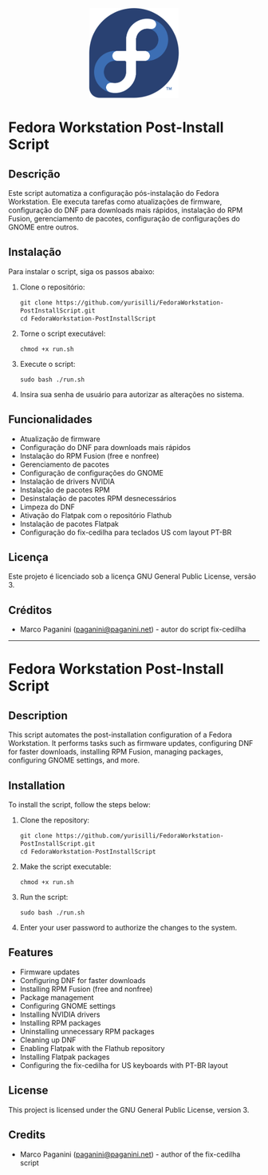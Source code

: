 
<p align="center">
    <img src="utils/logo.png" alt="Fedora Logo" width="180">
</p>

**Fedora Workstation Post-Install Script**
=====================================

**Descrição**
---------------

Este script automatiza a configuração pós-instalação do Fedora Workstation. Ele executa tarefas como atualizações de firmware, configuração do DNF para downloads mais rápidos, instalação do RPM Fusion, gerenciamento de pacotes, configuração de configurações do GNOME entre outros.

**Instalação**
--------------

Para instalar o script, siga os passos abaixo:

1. Clone o repositório:
   ```
   git clone https://github.com/yurisilli/FedoraWorkstation-PostInstallScript.git
   cd FedoraWorkstation-PostInstallScript
   ```
2. Torne o script executável:
   ```
   chmod +x run.sh
   ```
3. Execute o script:
   ```
   sudo bash ./run.sh
   ```
4. Insira sua senha de usuário para autorizar as alterações no sistema.

**Funcionalidades**
------------------

* Atualização de firmware
* Configuração do DNF para downloads mais rápidos
* Instalação do RPM Fusion (free e nonfree)
* Gerenciamento de pacotes
* Configuração de configurações do GNOME
* Instalação de drivers NVIDIA
* Instalação de pacotes RPM
* Desinstalação de pacotes RPM desnecessários
* Limpeza do DNF
* Ativação do Flatpak com o repositório Flathub
* Instalação de pacotes Flatpak
* Configuração do fix-cedilha para teclados US com layout PT-BR

**Licença**
------------

Este projeto é licenciado sob a licença GNU General Public License, versão 3.

**Créditos**
------------

* Marco Paganini (paganini@paganini.net) - autor do script fix-cedilha

---

**Fedora Workstation Post-Install Script**
=====================================

**Description**
---------------

This script automates the post-installation configuration of a Fedora Workstation. It performs tasks such as firmware updates, configuring DNF for faster downloads, installing RPM Fusion, managing packages, configuring GNOME settings, and more.

**Installation**
--------------

To install the script, follow the steps below:

1. Clone the repository:
   ```
   git clone https://github.com/yurisilli/FedoraWorkstation-PostInstallScript.git
   cd FedoraWorkstation-PostInstallScript
   ```
2. Make the script executable:
   ```
   chmod +x run.sh
   ```
3. Run the script:
   ```
   sudo bash ./run.sh
   ```
4. Enter your user password to authorize the changes to the system.

**Features**
------------

* Firmware updates
* Configuring DNF for faster downloads
* Installing RPM Fusion (free and nonfree)
* Package management
* Configuring GNOME settings
* Installing NVIDIA drivers
* Installing RPM packages
* Uninstalling unnecessary RPM packages
* Cleaning up DNF
* Enabling Flatpak with the Flathub repository
* Installing Flatpak packages
* Configuring the fix-cedilha for US keyboards with PT-BR layout

**License**
------------

This project is licensed under the GNU General Public License, version 3.

**Credits**
------------

* Marco Paganini (paganini@paganini.net) - author of the fix-cedilha script
